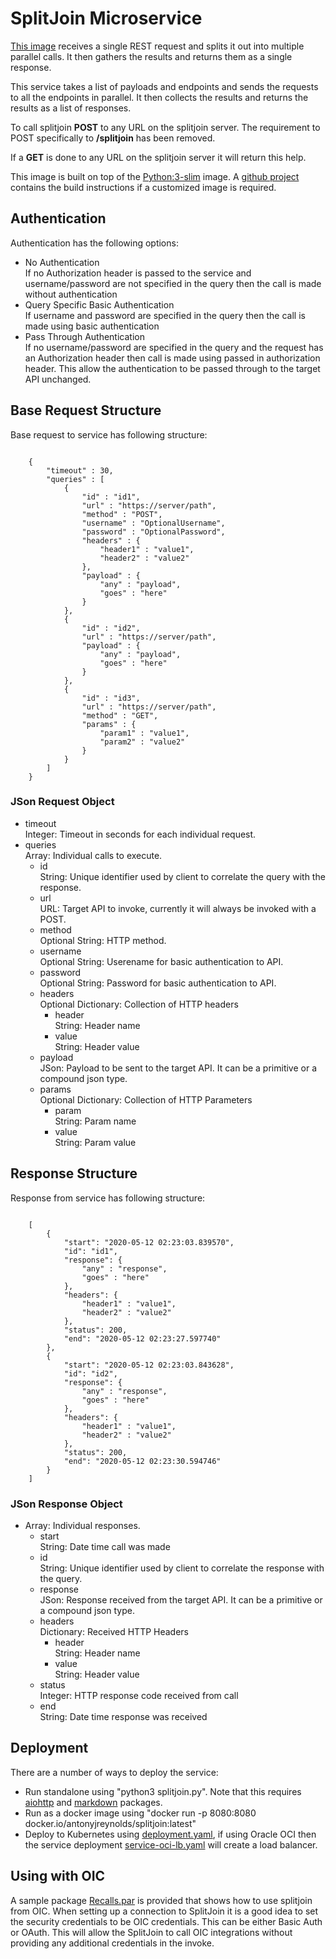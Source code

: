 # SplitJoin Microservice
[This image][DockerHub] receives a single REST request and splits it out into multiple parallel calls.
It then gathers the results and returns them as a single response.

This service takes a list of payloads and endpoints and sends the requests to all the endpoints in parallel.
It then collects the results and returns the results as a list of responses.

To call splitjoin **POST** to any URL on the splitjoin server.
The requirement to POST specifically to **/splitjoin** has been removed.

If a **GET** is done to any URL on the splitjoin server it will return this help.

This image is built on top of the [Python:3-slim] image.
A [github project][GitHub] contains the build instructions if a customized image is required.

## Authentication
Authentication has the following options:

* No Authentication  
    If no Authorization header is passed to the service and username/password are not specified in the query then the call is made without authentication  
* Query Specific Basic Authentication  
    If username and password are specified in the query then the call is made using basic authentication
* Pass Through Authentication  
    If no username/password are specified in the query and the request has an Authorization header then call is made using passed in authorization header.
    This allow the authentication to be passed through to the target API unchanged. 

## Base Request Structure
Base request to service has following structure:

```json5

    {
        "timeout" : 30,
        "queries" : [
            {
                "id" : "id1",
                "url" : "https://server/path",
                "method" : "POST",
                "username" : "OptionalUsername",
                "password" : "OptionalPassword",
                "headers" : {
                    "header1" : "value1",
                    "header2" : "value2"
                },
                "payload" : {
                    "any" : "payload",
                    "goes" : "here"
                }
            },
            {
                "id" : "id2",
                "url" : "https://server/path",
                "payload" : {
                    "any" : "payload",
                    "goes" : "here"
                }
            },
            {
                "id" : "id3",
                "url" : "https://server/path",
                "method" : "GET",
                "params" : {
                    "param1" : "value1",
                    "param2" : "value2"
                }
            }
        ]
    }

```

### JSon Request Object
* timeout  
    Integer: Timeout in seconds for each individual request.
* queries    
    Array: Individual calls to execute.
    * id  
        String: Unique identifier used by client to correlate the query with the response.
    * url  
        URL: Target API to invoke, currently it will always be invoked with a POST.
    * method  
        Optional String: HTTP method.
    * username  
        Optional String: Userename for basic authentication to API.
    * password  
        Optional String: Password for basic authentication to API.
    * headers  
        Optional Dictionary: Collection of HTTP headers
        * header  
            String: Header name
        * value  
            String: Header value
    * payload  
        JSon: Payload to be sent to the target API.  It can be a primitive or a compound json type.
    * params  
        Optional Dictionary: Collection of HTTP Parameters
        * param  
            String: Param name
        * value  
            String: Param value

## Response Structure
Response from service has following structure:

```json5

    [
        {
            "start": "2020-05-12 02:23:03.839570",
            "id": "id1",
            "response": {
                "any" : "response",
                "goes" : "here"
            },
            "headers": {
                "header1" : "value1",
                "header2" : "value2"
            },
            "status": 200,
            "end": "2020-05-12 02:23:27.597740"
        },
        {
            "start": "2020-05-12 02:23:03.843628",
            "id": "id2",
            "response": {
                "any" : "response",
                "goes" : "here"
            },
            "headers": {
                "header1" : "value1",
                "header2" : "value2"
            },
            "status": 200,
            "end": "2020-05-12 02:23:30.594746"
        }
    ]

```

### JSon Response Object
* Array: Individual responses.
    * start  
        String: Date time call was made
    * id  
        String: Unique identifier used by client to correlate the response with the query.
    * response  
        JSon: Response received from the target API.  It can be a primitive or a compound json type.
    * headers  
        Dictionary: Received HTTP Headers
        * header  
            String: Header name
        * value  
            String: Header value
    * status  
        Integer: HTTP response code received from call
    * end  
        String: Date time response was received

## Deployment
There are a number of ways to deploy the service:

* Run standalone using "python3 splitjoin.py".  Note that this requires [aiohttp] and [markdown] packages.
* Run as a docker image using "docker run -p 8080:8080 docker.io/antonyjreynolds/splitjoin:latest"
* Deploy to Kubernetes using [deployment.yaml], if using Oracle OCI then the service deployment [service-oci-lb.yaml] will create a load balancer.

## Using with OIC
A sample package [Recalls.par] is provided that shows how to use splitjoin from OIC.
When setting up a connection to SplitJoin it is a good idea to set the security credentials to be OIC credentials.
This can be either Basic Auth or OAuth.
This will allow the SplitJoin to call OIC integrations without providing any additional credentials in the invoke.

[Python:3-slim]: https://hub.docker.com/_/python
[DockerHub]: https://hub.docker.com/r/antonyjreynolds/splitjoin
[GitHub]: https://github.com/AntonyJR/SplitJoin
[deployment.yaml]: https://raw.githubusercontent.com/AntonyJR/SplitJoin/master/deployment.yaml
[service-oci-lb.yaml]: https://raw.githubusercontent.com/AntonyJR/SplitJoin/master/service-oci-lb.yaml
[aiohttp]: https://docs.aiohttp.org
[markdown]: https://pypi.org/project/Markdown/
[Recalls.par]: https://raw.githubusercontent.com/AntonyJR/SplitJoin/master/Recalls.par
